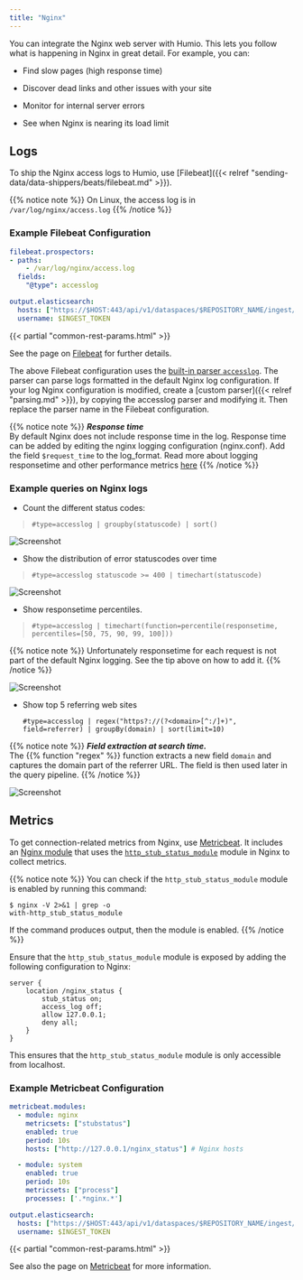 ```yaml
---
title: "Nginx"
---
```


You can integrate the Nginx web server with Humio. This lets you follow what
is happening in Nginx in great detail. For example, you can:

* Find slow pages (high response time)

* Discover dead links and other issues with your site

* Monitor for internal server errors

* See when Nginx is nearing its load limit


## Logs

To ship the Nginx access logs to Humio, use
[Filebeat]({{< relref "sending-data/data-shippers/beats/filebeat.md" >}}).

{{% notice note %}}
On Linux, the access log is in `/var/log/nginx/access.log`
{{% /notice %}}

### Example Filebeat Configuration

``` yaml
filebeat.prospectors:
- paths:
    - /var/log/nginx/access.log
  fields:
    "@type": accesslog

output.elasticsearch:
  hosts: ["https://$HOST:443/api/v1/dataspaces/$REPOSITORY_NAME/ingest/elasticsearch"]
  username: $INGEST_TOKEN
```

{{< partial "common-rest-params.html" >}}

See the page on [Filebeat](/sending-data/data-shippers/beats/filebeat/) for further details.

The above Filebeat configuration uses the [built-in parser `accesslog`](/sending-data/parsers/built_in_parsers/#accesslog).
The parser can parse logs formatted in the default Nginx log configuration.
If your log Nginx configuration is modified, create a [custom parser]({{< relref "parsing.md" >}}), by copying the accesslog parser and modifying it.
Then replace the parser name in the Filebeat configuration.

{{% notice note %}}
***Response time***  
By default Nginx does not include response time in the log.
Response time can be added by editing the nginx logging configuration (nginx.conf).
Add the field `$request_time` to the log_format.
Read more about logging responsetime and other performance metrics [here](https://www.nginx.com/blog/using-nginx-logging-for-application-performance-monitoring/)
{{% /notice %}}


### Example queries on Nginx logs

* Count the different status codes:
 > `#type=accesslog | groupby(statuscode) | sort()`

![Screenshot](/images/nginx-statuscodes.png)

* Show the distribution of error statuscodes over time
 > `#type=accesslog statuscode >= 400 | timechart(statuscode)`

![Screenshot](/images/nginx-statuscodes-timechart.png)

* Show responsetime percentiles.
 > `#type=accesslog | timechart(function=percentile(responsetime, percentiles=[50, 75, 90, 99, 100]))`

{{% notice note %}}
Unfortunately responsetime for each request is not part of the default Nginx logging.
See the tip above on how to add it.
{{% /notice %}}

![Screenshot](/images/nginx-responsetime-percentiles.png)


* Show top 5 referring web sites

   `#type=accesslog | regex("https?://(?<domain>[^:/]+)", field=referrer) | groupBy(domain) | sort(limit=10)`

{{% notice note %}}
***Field extraction at search time.***  
The {{% function "regex" %}} function extracts a new field `domain` and captures the domain part of the referrer URL.
The field is then used later in the query pipeline.
{{% /notice %}}

![Screenshot](/images/nginx-referrer.png)


## Metrics

To get connection-related metrics from Nginx, use
[Metricbeat](https://www.elastic.co/guide/en/beats/metricbeat/current/index.html).
It includes an [Nginx module](https://www.elastic.co/guide/en/beats/metricbeat/current/metricbeat-module-nginx.html)
that uses the
[`http_stub_status_module`](http://nginx.org/en/docs/http/ngx_http_stub_status_module.html)
module in Nginx to collect metrics.

{{% notice note %}}
You can check if the `http_stub_status_module` module is enabled by running
this command:

```
$ nginx -V 2>&1 | grep -o
with-http_stub_status_module
```

If the command produces output, then the module is enabled.
{{% /notice %}}

Ensure that the `http_stub_status_module` module is exposed by adding the following
configuration to Nginx:

```nginx
server {
    location /nginx_status {
        stub_status on;
        access_log off;
        allow 127.0.0.1;
        deny all;
    }
}
```

This ensures that the `http_stub_status_module` module is only accessible from localhost.


### Example Metricbeat Configuration

``` yaml
metricbeat.modules:
  - module: nginx
    metricsets: ["stubstatus"]
    enabled: true
    period: 10s
    hosts: ["http://127.0.0.1/nginx_status"] # Nginx hosts

  - module: system
    enabled: true
    period: 10s
    metricsets: ["process"]
    processes: ['.*nginx.*']

output.elasticsearch:
  hosts: ["https://$HOST:443/api/v1/dataspaces/$REPOSITORY_NAME/ingest/elasticsearch"]
  username: $INGEST_TOKEN
```

{{< partial "common-rest-params.html" >}}

See also the page on [Metricbeat](/sending-data/data-shippers/beats/metricbeat/) for more
information.
